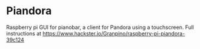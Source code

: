 # Piandora
Raspberry pi GUI for pianobar, a client for Pandora using a touchscreen.
Full instructions at https://www.hackster.io/Granpino/raspberry-pi-piandora-39c124
